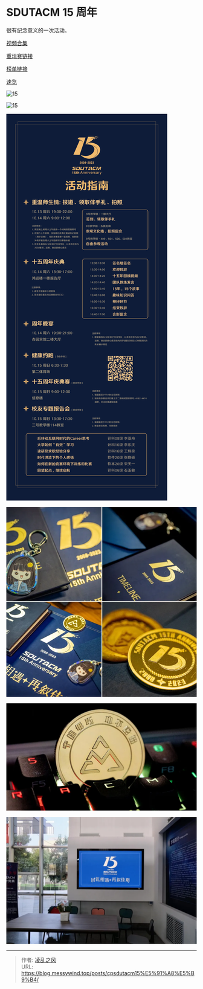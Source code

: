 # SDUTACM 15 周年

很有纪念意义的一次活动。

[视频合集](https://space.bilibili.com/1479542015/channel/collectiondetail?sid=1782344&amp;ctype=0)

[重现赛链接](https://acm.sdut.edu.cn/onlinejudge3/contests/4114/overview)

[榜单链接](https://rl.algoux.cn/ranklist/sdutacm15thacc)

[速览](https://mp.weixin.qq.com/s/Qe6mxR_qBC1l7gA2XzVjOg)

![15](/image/cp/SDUTACM15th-TimeLine-front.jpg)

![15](/image/cp/SDUTACM15th-TimeLine-re.jpg)

![15](/image/cp/15sdutacm.png)

![15](/image/cp/15sdutacm1.webp)

![15](/image/cp/15sdutacm2.webp)

![15](/image/cp/15sdutacm3.webp)

---

> 作者: [凌乱之风](https://github.com/messywind)  
> URL: https://blog.messywind.top/posts/cpsdutacm15%E5%91%A8%E5%B9%B4/  

